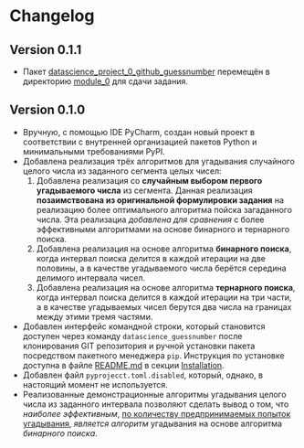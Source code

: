 # Changelog

## Version 0.1.1

- Пакет [datascience_project_0_github_guessnumber](../datascience_project_0_github_guessnumber)
  перемещён в директорию [module_0](../../module_0) для сдачи задания.

## Version 0.1.0

- Вручную, с помощью IDE PyCharm,
  создан новый проект в соответствии с
  внутренней организацией пакетов Python и
  минимальными требованиями PyPI.
- Добавлена реализация трёх алгоритмов для угадывания
  случайного целого числа из заданного сегмента целых чисел:
  1. Добавлена реализация со **случайным выбором первого угадываемого числа**
     из сегмента. Данная реализация **позаимствована
     из оригинальной формулировки задания** на реализацию более
     оптимального алгоритма пойска загаданного числа. Эта реализациа *добавлена
     для сравнения* с более эффективными алгоритмами на основе бинарного и тернарного поиска.
  2. Добавлена реализация на основе алгоритма **бинарного поиска**,
     когда интервал поиска делится в каждой итерации на две половины,
     а в качестве угадываемого числа берётся середина делимого интервала чисел.
  3. Добавлена реализация на основе алгоритма **тернарного поиска**,
     когда интервал поиска делится в каждой итерации на три части,
     а в качестве угадываемых чисел берутся два числа на границах между этими тремя частями.
- Добавлен интерфейс командной строки, который становится доступен
  через команду `datascience_guessnumber` после
  клонирования GIT репозитория и ручной установки пакета
  посредством пакетного менеджера `pip`. Инструкция по установке
  доступна в файле [README.md](README.md) в секции [Installation](README.md#Installation).
- Добавлен файл `pyprojecct.toml.disabled`,
  который, однако, в настоящий момент не используется.
- Реализованные демонстрационные алгоритмы угадывания целого числа из заданного
  интервала позволяют сделать вывод о том, что
  *наиболее эффективным*, <ins>по количеству предпринимаемых попыток угадывания</ins>,
  *является алгоритм* угадывания на основе алгоритма *бинарного поиска*.